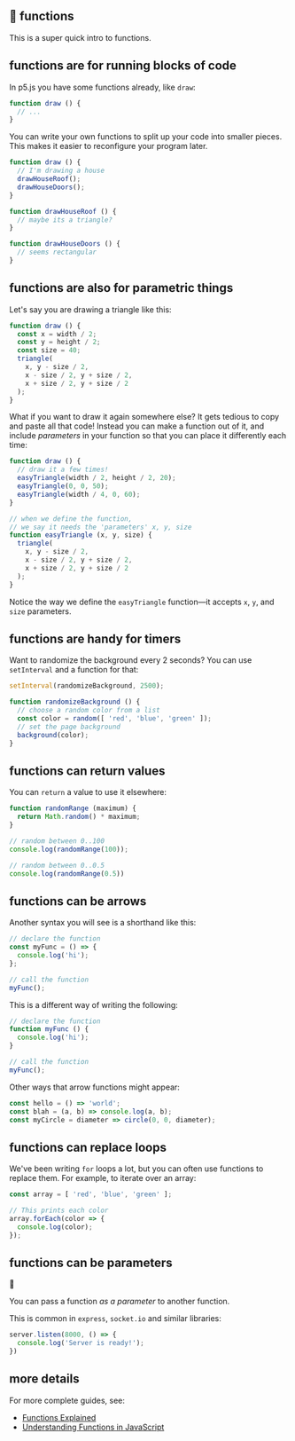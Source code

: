 ## 🤯 functions

This is a super quick intro to functions.

## functions are for running blocks of code

In p5.js you have some functions already, like `draw`:

```js
function draw () {
  // ...
}
```

You can write your own functions to split up your code into smaller pieces. This makes it easier to reconfigure your program later.

```js
function draw () {
  // I'm drawing a house
  drawHouseRoof();
  drawHouseDoors();
}

function drawHouseRoof () {
  // maybe its a triangle?
}

function drawHouseDoors () {
  // seems rectangular
}
```

## functions are also for parametric things

Let's say you are drawing a triangle like this:

```js
function draw () {
  const x = width / 2;
  const y = height / 2;
  const size = 40;
  triangle(
    x, y - size / 2,
    x - size / 2, y + size / 2,
    x + size / 2, y + size / 2
  );
}
```

What if you want to draw it again somewhere else? It gets tedious to copy and paste all that code! Instead you can make a function out of it, and include *parameters* in your function so that you can place it differently each time:

```js
function draw () {
  // draw it a few times!
  easyTriangle(width / 2, height / 2, 20);
  easyTriangle(0, 0, 50);
  easyTriangle(width / 4, 0, 60);
}

// when we define the function,
// we say it needs the 'parameters' x, y, size
function easyTriangle (x, y, size) {
  triangle(
    x, y - size / 2,
    x - size / 2, y + size / 2,
    x + size / 2, y + size / 2
  );
}
```

Notice the way we define the `easyTriangle` function—it accepts `x`, `y`, and `size` parameters.

## functions are handy for timers

Want to randomize the background every 2 seconds? You can use `setInterval` and a function for that:

```js
setInterval(randomizeBackground, 2500);

function randomizeBackground () {
  // choose a random color from a list
  const color = random([ 'red', 'blue', 'green' ]);
  // set the page background
  background(color);
}
```

## functions can return values

You can `return` a value to use it elsewhere:

```js
function randomRange (maximum) {
  return Math.random() * maximum;
}

// random between 0..100
console.log(randomRange(100));

// random between 0..0.5
console.log(randomRange(0.5))
```

## functions can be arrows

Another syntax you will see is a shorthand like this:

```js
// declare the function
const myFunc = () => {
  console.log('hi');
};

// call the function
myFunc();
```

This is a different way of writing the following:

```js
// declare the function
function myFunc () {
  console.log('hi');
}

// call the function
myFunc();
```

Other ways that arrow functions might appear:

```js
const hello = () => 'world';
const blah = (a, b) => console.log(a, b);
const myCircle = diameter => circle(0, 0, diameter);
```

## functions can replace loops

We've been writing `for` loops a lot, but you can often use functions to replace them. For example, to iterate over an array:

```js
const array = [ 'red', 'blue', 'green' ];

// This prints each color
array.forEach(color => {
  console.log(color);
});
```

## functions can be parameters

🤯

You can pass a function *as a parameter* to another function.

This is common in `express`, `socket.io` and similar libraries:

```js
server.listen(8000, () => {
  console.log('Server is ready!');
})
```

## more details

For more complete guides, see:

- [Functions Explained](https://www.codeanalogies.com/javascript-functions-explained)
- [Understanding Functions in JavaScript](https://www.taniarascia.com/how-to-define-functions-in-javascript/)